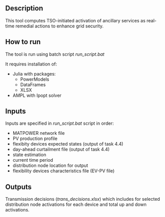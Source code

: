 ## Description
This tool computes TSO-initiated activation of ancillary services as real-time remedial actions to enhance grid security.

## How to run
The tool is run using batch script *run_script.bat*

It requires installation of:
* Julia with packages:
	* PowerModels
	* DataFrames
	* XLSX
* AMPL with Ipopt solver

## Inputs
Inputs are specified in *run_script.bat* script in order:
* MATPOWER network file
* PV production profile
* flexibity devices expected states (output of task 4.4)
* day-ahead curtailment file (output of task 4.4)
* state estimation
* current time period
* distribution node location for output
* flexibility devices characteristics file (EV-PV file)

## Outputs
Transmission decisions (_trans_decisions.xlsx_) which includes for selected distribution node activations for each device and total up and down activations. 
